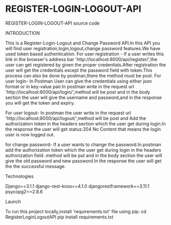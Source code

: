 # REGISTER-LOGIN-LOGOUT-API
REGISTER-LOGIN-LOGOUT-API source code

INTRODUCTION

This is a Register-Login-Logout and Change Password API.In this API you will find user registration,login,logout,change password features.We have used token based authentication.
For user registration -
If a user writes this link in the browser's address bar 'http://localhost:8000/api/register/',the user can get registered by given the proper credentials.After registration the user
will get the credentials except the password field with token.This process can also be done by postman,there the method must be post.
For user login-
In Postman User can give the credentials using either json format or in key-value pair.In postman write in the request url 'http://localhost:8000/api/login/',method will be post
and in the body section the user will give the username and password,and in the response you will get the token and expiry.

For user logout-
In postman the user write in the request url 'http://localhost:8000/api/logout/',method will be post and Add the authorization token in the headers section which the user get 
during login.In the response the user will get status:204 No Content that means the login user is now logged out.  



for change password-
If a user wants to change the password.In postman add the authorization token which the user get during login in the headers authorization field .method will be put and in the body
section the user will give the old password and new password.In the response the user will get the the successful message.

Technologies

Django==3.1.1
django-rest-knox==4.1.0
djangorestframework==3.11.1
psycopg2==2.8.6

Launch

To run this project locally,install 'requirements.txt' file using pip: cd RegisterLoginLogoutAPI pip install requirements.txt

